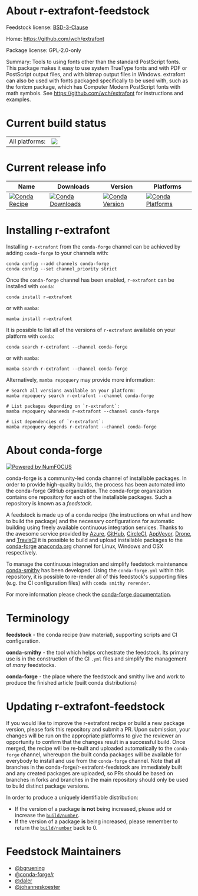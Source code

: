 About r-extrafont-feedstock
===========================

Feedstock license: [BSD-3-Clause](https://github.com/conda-forge/r-extrafont-feedstock/blob/main/LICENSE.txt)

Home: https://github.com/wch/extrafont

Package license: GPL-2.0-only

Summary: Tools to using fonts other than the standard PostScript fonts. This package makes it easy to use system TrueType fonts and with PDF or PostScript output files, and with bitmap output files in Windows. extrafont can also be used with fonts packaged specifically to be used with, such as the fontcm package, which has Computer Modern PostScript fonts with math symbols. See https://github.com/wch/extrafont for instructions and examples.

Current build status
====================


<table><tr><td>All platforms:</td>
    <td>
      <a href="https://dev.azure.com/conda-forge/feedstock-builds/_build/latest?definitionId=5741&branchName=main">
        <img src="https://dev.azure.com/conda-forge/feedstock-builds/_apis/build/status/r-extrafont-feedstock?branchName=main">
      </a>
    </td>
  </tr>
</table>

Current release info
====================

| Name | Downloads | Version | Platforms |
| --- | --- | --- | --- |
| [![Conda Recipe](https://img.shields.io/badge/recipe-r--extrafont-green.svg)](https://anaconda.org/conda-forge/r-extrafont) | [![Conda Downloads](https://img.shields.io/conda/dn/conda-forge/r-extrafont.svg)](https://anaconda.org/conda-forge/r-extrafont) | [![Conda Version](https://img.shields.io/conda/vn/conda-forge/r-extrafont.svg)](https://anaconda.org/conda-forge/r-extrafont) | [![Conda Platforms](https://img.shields.io/conda/pn/conda-forge/r-extrafont.svg)](https://anaconda.org/conda-forge/r-extrafont) |

Installing r-extrafont
======================

Installing `r-extrafont` from the `conda-forge` channel can be achieved by adding `conda-forge` to your channels with:

```
conda config --add channels conda-forge
conda config --set channel_priority strict
```

Once the `conda-forge` channel has been enabled, `r-extrafont` can be installed with `conda`:

```
conda install r-extrafont
```

or with `mamba`:

```
mamba install r-extrafont
```

It is possible to list all of the versions of `r-extrafont` available on your platform with `conda`:

```
conda search r-extrafont --channel conda-forge
```

or with `mamba`:

```
mamba search r-extrafont --channel conda-forge
```

Alternatively, `mamba repoquery` may provide more information:

```
# Search all versions available on your platform:
mamba repoquery search r-extrafont --channel conda-forge

# List packages depending on `r-extrafont`:
mamba repoquery whoneeds r-extrafont --channel conda-forge

# List dependencies of `r-extrafont`:
mamba repoquery depends r-extrafont --channel conda-forge
```


About conda-forge
=================

[![Powered by
NumFOCUS](https://img.shields.io/badge/powered%20by-NumFOCUS-orange.svg?style=flat&colorA=E1523D&colorB=007D8A)](https://numfocus.org)

conda-forge is a community-led conda channel of installable packages.
In order to provide high-quality builds, the process has been automated into the
conda-forge GitHub organization. The conda-forge organization contains one repository
for each of the installable packages. Such a repository is known as a *feedstock*.

A feedstock is made up of a conda recipe (the instructions on what and how to build
the package) and the necessary configurations for automatic building using freely
available continuous integration services. Thanks to the awesome service provided by
[Azure](https://azure.microsoft.com/en-us/services/devops/), [GitHub](https://github.com/),
[CircleCI](https://circleci.com/), [AppVeyor](https://www.appveyor.com/),
[Drone](https://cloud.drone.io/welcome), and [TravisCI](https://travis-ci.com/)
it is possible to build and upload installable packages to the
[conda-forge](https://anaconda.org/conda-forge) [anaconda.org](https://anaconda.org/)
channel for Linux, Windows and OSX respectively.

To manage the continuous integration and simplify feedstock maintenance
[conda-smithy](https://github.com/conda-forge/conda-smithy) has been developed.
Using the ``conda-forge.yml`` within this repository, it is possible to re-render all of
this feedstock's supporting files (e.g. the CI configuration files) with ``conda smithy rerender``.

For more information please check the [conda-forge documentation](https://conda-forge.org/docs/).

Terminology
===========

**feedstock** - the conda recipe (raw material), supporting scripts and CI configuration.

**conda-smithy** - the tool which helps orchestrate the feedstock.
                   Its primary use is in the construction of the CI ``.yml`` files
                   and simplify the management of *many* feedstocks.

**conda-forge** - the place where the feedstock and smithy live and work to
                  produce the finished article (built conda distributions)


Updating r-extrafont-feedstock
==============================

If you would like to improve the r-extrafont recipe or build a new
package version, please fork this repository and submit a PR. Upon submission,
your changes will be run on the appropriate platforms to give the reviewer an
opportunity to confirm that the changes result in a successful build. Once
merged, the recipe will be re-built and uploaded automatically to the
`conda-forge` channel, whereupon the built conda packages will be available for
everybody to install and use from the `conda-forge` channel.
Note that all branches in the conda-forge/r-extrafont-feedstock are
immediately built and any created packages are uploaded, so PRs should be based
on branches in forks and branches in the main repository should only be used to
build distinct package versions.

In order to produce a uniquely identifiable distribution:
 * If the version of a package **is not** being increased, please add or increase
   the [``build/number``](https://docs.conda.io/projects/conda-build/en/latest/resources/define-metadata.html#build-number-and-string).
 * If the version of a package **is** being increased, please remember to return
   the [``build/number``](https://docs.conda.io/projects/conda-build/en/latest/resources/define-metadata.html#build-number-and-string)
   back to 0.

Feedstock Maintainers
=====================

* [@bgruening](https://github.com/bgruening/)
* [@conda-forge/r](https://github.com/orgs/conda-forge/teams/r/)
* [@daler](https://github.com/daler/)
* [@johanneskoester](https://github.com/johanneskoester/)

